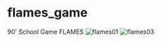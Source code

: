 # flames_game
90' School Game FLAMES
![flames01](https://user-images.githubusercontent.com/66327958/159051325-ddbed889-149f-4303-8e46-5976c8e57561.jpg)
![flames03](https://user-images.githubusercontent.com/66327958/159051394-78ddcd8a-e439-48d6-ac7e-28903d44e368.jpg)
